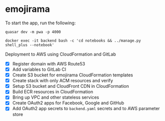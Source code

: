 # emojirama

To start the app, run the following:

```
quasar dev -m pwa -p 4000
```


```
docker exec -it backend bash -c 'cd notebooks && ../manage.py shell_plus --notebook'
```

Deployment to AWS using CloudFormation and GitLab

- [x] Register domain with AWS Route53
- [x] Add variables to GitLab CI
- [x] Create S3 bucket for emojirama CloudFormation templates
- [x] Create stack with only ACM resources and verify
- [x] Setup S3 bucket and CloudFront CDN in CloudFormation
- [x] Build ECR resources in CloudFormation
- [x] Bring up VPC and other stateless services
- [x] Create OAuth2 apps for Facebook, Google and GitHub
- [x] Add OAuth2 app secrets to `backend.yaml` secrets and to AWS parameter store
